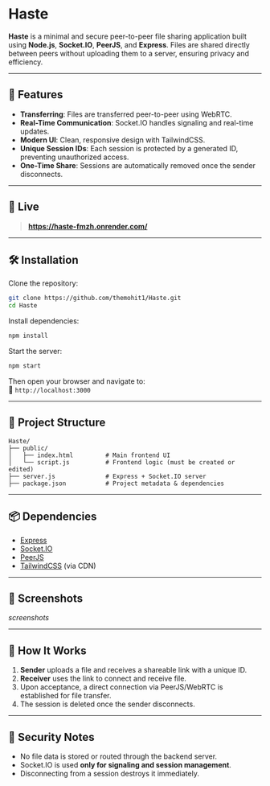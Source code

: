 
# Haste

**Haste** is a minimal and secure peer-to-peer file sharing application built using **Node.js**, **Socket.IO**, **PeerJS**, and **Express**. Files are shared directly between peers without uploading them to a server, ensuring privacy and efficiency.

---

## 🚀 Features

- **Transferring**: Files are transferred peer-to-peer using WebRTC.
- **Real-Time Communication**: Socket.IO handles signaling and real-time updates.
- **Modern UI**: Clean, responsive design with TailwindCSS.
- **Unique Session IDs**: Each session is protected by a generated ID, preventing unauthorized access.
- **One-Time Share**: Sessions are automatically removed once the sender disconnects.

---

## 🧪 Live

> **https://haste-fmzh.onrender.com/**

---

## 🛠️ Installation

Clone the repository:

```bash
git clone https://github.com/themohit1/Haste.git
cd Haste
```

Install dependencies:

```bash
npm install
```

Start the server:

```bash
npm start
```

Then open your browser and navigate to:  
📍 `http://localhost:3000`

---

## 🧱 Project Structure

```
Haste/
├── public/
│   ├── index.html         # Main frontend UI
│   └── script.js          # Frontend logic (must be created or edited)
├── server.js              # Express + Socket.IO server
├── package.json           # Project metadata & dependencies
```

---

## 📦 Dependencies

- [Express](https://expressjs.com/)
- [Socket.IO](https://socket.io/)
- [PeerJS](https://peerjs.com/)
- [TailwindCSS](https://tailwindcss.com/) (via CDN)

---

## 📸 Screenshots

*screenshots*

---

## 🧩 How It Works

1. **Sender** uploads a file and receives a shareable link with a unique ID.
2. **Receiver** uses the link to connect and receive file.
3. Upon acceptance, a direct connection via PeerJS/WebRTC is established for file transfer.
4. The session is deleted once the sender disconnects.

---

## 🔐 Security Notes

- No file data is stored or routed through the backend server.
- Socket.IO is used **only for signaling and session management**.
- Disconnecting from a session destroys it immediately.
